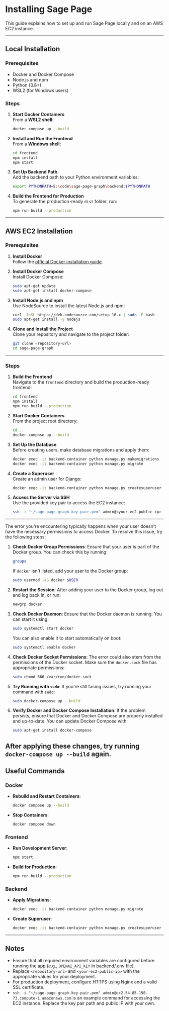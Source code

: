 # **Installing Sage Page**

This guide explains how to set up and run Sage Page locally and on an AWS EC2 instance.

---

## **Local Installation**

### **Prerequisites**
- Docker and Docker Compose
- Node.js and npm
- Python (3.8+)
- WSL2 (for Windows users)

### **Steps**
1. **Start Docker Containers**  
   From a **WSL2 shell**:
   ```bash
   docker compose up --build
   ```

2. **Install and Run the Frontend**  
   From a **Windows shell**:
   ```bash
   cd frontend
   npm install
   npm start
   ```

3. **Set Up Backend Path**  
   Add the backend path to your Python environment variables:
   ```bash
   export PYTHONPATH=E:\code\sage-page-graph\backend:$PYTHONPATH
   ```

4. **Build the Frontend for Production**  
   To generate the production-ready `dist` folder, run:
   ```bash
   npm run build --production
   ```

---

## **AWS EC2 Installation**

### **Prerequisites**
1. **Install Docker**  
   Follow the [official Docker installation guide](https://docs.docker.com/engine/install/).
   
2. **Install Docker Compose**  
   Install Docker Compose:
   ```bash
   sudo apt-get update
   sudo apt-get install docker-compose
   ```

3. **Install Node.js and npm**  
   Use NodeSource to install the latest Node.js and npm:
   ```bash
   curl -fsSL https://deb.nodesource.com/setup_16.x | sudo -E bash -
   sudo apt-get install -y nodejs
   ```

4. **Clone and Install the Project**  
   Clone your repository and navigate to the project folder:
   ```bash
   git clone <repository-url>
   cd sage-page-graph
   ```

---

### **Steps**
1. **Build the Frontend**  
   Navigate to the `frontend` directory and build the production-ready frontend:
   ```bash
   cd frontend
   npm install
   npm run build --production
   ```

2. **Start Docker Containers**  
   From the project root directory:
   ```bash
   cd ..
   docker-compose up --build
   ```

3. **Set Up the Database**  
   Before creating users, make database migrations and apply them:
   ```bash
   docker exec -it backend-container python manage.py makemigrations
   docker exec -it backend-container python manage.py migrate
   ```

4. **Create a Superuser**  
   Create an admin user for Django:
   ```bash
   docker exec -it backend-container python manage.py createsuperuser
   ```

5. **Access the Server via SSH**  
   Use the provided key pair to access the EC2 instance:
   ```bash
   ssh -i "~/sage-page-graph-key-pair.pem" admin@<your-ec2-public-ip>
   ```
---
The error you're encountering typically happens when your user doesn't have the necessary permissions to access Docker. To resolve this issue, try the following steps:

1. **Check Docker Group Permissions**:
   Ensure that your user is part of the Docker group. You can check this by running:
   ```bash
   groups
   ```
   If `docker` isn't listed, add your user to the Docker group:
   ```bash
   sudo usermod -aG docker $USER
   ```

2. **Restart the Session**:
   After adding your user to the Docker group, log out and log back in, or run:
   ```bash
   newgrp docker
   ```

3. **Check Docker Daemon**:
   Ensure that the Docker daemon is running. You can start it using:
   ```bash
   sudo systemctl start docker
   ```
   You can also enable it to start automatically on boot:
   ```bash
   sudo systemctl enable docker
   ```

4. **Check Docker Socket Permissions**:
   The error could also stem from the permissions of the Docker socket. Make sure the `docker.sock` file has appropriate permissions:
   ```bash
   sudo chmod 666 /var/run/docker.sock
   ```

5. **Try Running with `sudo`**:
   If you're still facing issues, try running your command with `sudo`:
   ```bash
   sudo docker-compose up --build
   ```

6. **Verify Docker and Docker Compose Installation**:
   If the problem persists, ensure that Docker and Docker Compose are properly installed and up-to-date. You can update Docker Compose with:
   ```bash
   sudo apt-get install docker-compose
   ```

After applying these changes, try running `docker-compose up --build` again.
---

## **Useful Commands**

### **Docker**
- **Rebuild and Restart Containers**:
  ```bash
  docker compose up --build
  ```

- **Stop Containers**:
  ```bash
  docker compose down
  ```

### **Frontend**
- **Run Development Server**:
  ```bash
  npm start
  ```

- **Build for Production**:
  ```bash
  npm run build --production
  ```

### **Backend**
- **Apply Migrations**:
  ```bash
  docker exec -it backend-container python manage.py migrate
  ```

- **Create Superuser**:
  ```bash
  docker exec -it backend-container python manage.py createsuperuser
  ```

---

## **Notes**
- Ensure that all required environment variables are configured before running the app (e.g., `OPENAI_API_KEY` in backend/.env file).
- Replace `<repository-url>` and `<your-ec2-public-ip>` with the appropriate values for your deployment.
- For production deployment, configure HTTPS using Nginx and a valid SSL certificate.
- `ssh -i "~/sage-page-graph-key-pair.pem" admin@ec2-54-85-198-73.compute-1.amazonaws.com` is an example command for accessing the EC2 instance. Replace the key pair path and public IP with your own.